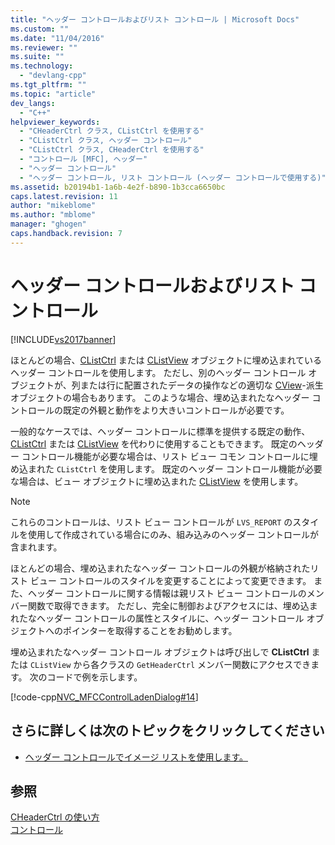 ```yaml
---
title: "ヘッダー コントロールおよびリスト コントロール | Microsoft Docs"
ms.custom: ""
ms.date: "11/04/2016"
ms.reviewer: ""
ms.suite: ""
ms.technology: 
  - "devlang-cpp"
ms.tgt_pltfrm: ""
ms.topic: "article"
dev_langs: 
  - "C++"
helpviewer_keywords: 
  - "CHeaderCtrl クラス, CListCtrl を使用する"
  - "CListCtrl クラス, ヘッダー コントロール"
  - "CListCtrl クラス, CHeaderCtrl を使用する"
  - "コントロール [MFC], ヘッダー"
  - "ヘッダー コントロール"
  - "ヘッダー コントロール, リスト コントロール (ヘッダー コントロールで使用する)"
ms.assetid: b20194b1-1a6b-4e2f-b890-1b3cca6650bc
caps.latest.revision: 11
author: "mikeblome"
ms.author: "mblome"
manager: "ghogen"
caps.handback.revision: 7
---
```

# ヘッダー コントロールおよびリスト コントロール
[!INCLUDE[vs2017banner](../assembler/inline/includes/vs2017banner.md)]

ほとんどの場合、[CListCtrl](../Topic/CListCtrl%20Class.md) または [CListView](../mfc/reference/clistview-class.md) オブジェクトに埋め込まれているヘッダー コントロールを使用します。  ただし、別のヘッダー コントロール オブジェクトが、列または行に配置されたデータの操作などの適切な [CView](../Topic/CView%20Class.md)\-派生オブジェクトの場合もあります。  このような場合、埋め込まれたなヘッダー コントロールの既定の外観と動作をより大きいコントロールが必要です。  
  
 一般的なケースでは、ヘッダー コントロールに標準を提供する既定の動作、[CListCtrl](../Topic/CListCtrl%20Class.md) または [CListView](../mfc/reference/clistview-class.md) を代わりに使用することもできます。  既定のヘッダー コントロール機能が必要な場合は、リスト ビュー コモン コントロールに埋め込まれた `CListCtrl` を使用します。  既定のヘッダー コントロール機能が必要な場合は、ビュー オブジェクトに埋め込まれた [CListView](../mfc/reference/clistview-class.md) を使用します。  
  
> [!NOTE]
>  これらのコントロールは、リスト ビュー コントロールが `LVS_REPORT` のスタイルを使用して作成されている場合にのみ、組み込みのヘッダー コントロールが含まれます。  
  
 ほとんどの場合、埋め込まれたなヘッダー コントロールの外観が格納されたリスト ビュー コントロールのスタイルを変更することによって変更できます。  また、ヘッダー コントロールに関する情報は親リスト ビュー コントロールのメンバー関数で取得できます。  ただし、完全に制御およびアクセスには、埋め込まれたなヘッダー コントロールの属性とスタイルに、ヘッダー コントロール オブジェクトへのポインターを取得することをお勧めします。  
  
 埋め込まれたなヘッダー コントロール オブジェクトは呼び出しで **CListCtrl** または `CListView` から各クラスの `GetHeaderCtrl` メンバー関数にアクセスできます。  次のコードで例を示します。  
  
 [!code-cpp[NVC_MFCControlLadenDialog#14](../mfc/codesnippet/CPP/header-control-and-list-control_1.cpp)]  
  
## さらに詳しくは次のトピックをクリックしてください  
  
-   [ヘッダー コントロールでイメージ リストを使用します。](../mfc/using-image-lists-with-header-controls.md)  
  
## 参照  
 [CHeaderCtrl の使い方](../mfc/using-cheaderctrl.md)   
 [コントロール](../mfc/controls-mfc.md)
